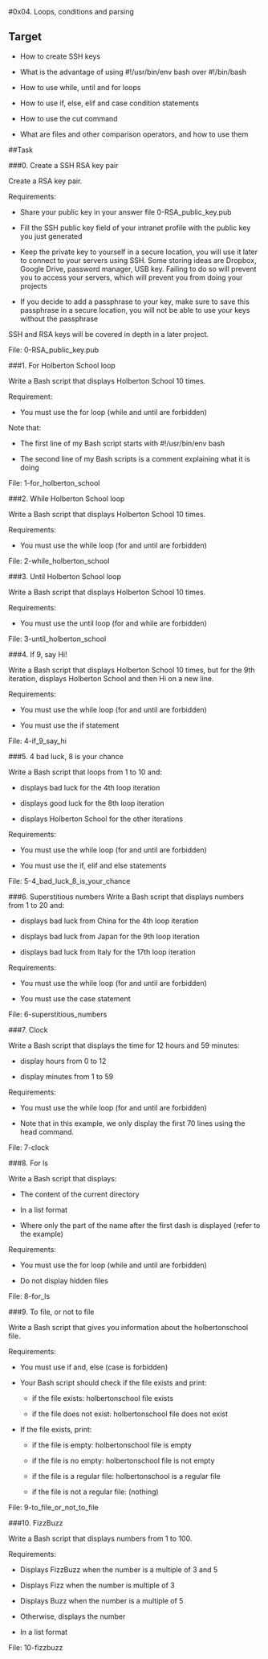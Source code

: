 #0x04. Loops, conditions and parsing

## Target

- How to create SSH keys

- What is the advantage of using #!/usr/bin/env bash over #!/bin/bash

- How to use while, until and for loops

- How to use if, else, elif and case condition statements

- How to use the cut command

- What are files and other comparison operators, and how to use them

##Task

###0. Create a SSH RSA key pair

Create a RSA key pair.

Requirements:

- Share your public key in your answer file 0-RSA_public_key.pub

- Fill the SSH public key field of your intranet profile with the public key you just generated

- Keep the private key to yourself in a secure location, you will use it later to connect to your servers using SSH. Some storing ideas are Dropbox, Google Drive, password manager, USB key. Failing to do so will prevent you to access your servers, which will prevent you from doing your projects

- If you decide to add a passphrase to your key, make sure to save this passphrase in a secure location, you will not be able to use your keys without the passphrase

SSH and RSA keys will be covered in depth in a later project.

File: 0-RSA_public_key.pub

###1. For Holberton School loop

Write a Bash script that displays Holberton School 10 times.

Requirement:

- You must use the for loop (while and until are forbidden)

Note that:

- The first line of my Bash script starts with #!/usr/bin/env bash

- The second line of my Bash scripts is a comment explaining what it is doing

File: 1-for_holberton_school

###2. While Holberton School loop

Write a Bash script that displays Holberton School 10 times.

Requirements:

- You must use the while loop (for and until are forbidden)

File: 2-while_holberton_school

###3. Until Holberton School loop

Write a Bash script that displays Holberton School 10 times.

Requirements:

- You must use the until loop (for and while are forbidden)

File: 3-until_holberton_school

###4. If 9, say Hi!

Write a Bash script that displays Holberton School 10 times, but for the 9th iteration, displays Holberton School and then Hi on a new line.

Requirements:

- You must use the while loop (for and until are forbidden)

- You must use the if statement

File: 4-if_9_say_hi

###5. 4 bad luck, 8 is your chance

Write a Bash script that loops from 1 to 10 and:

- displays bad luck for the 4th loop iteration

- displays good luck for the 8th loop iteration

- displays Holberton School for the other iterations

Requirements:

- You must use the while loop (for and until are forbidden)

- You must use the if, elif and else statements

File: 5-4_bad_luck_8_is_your_chance

###6. Superstitious numbers
Write a Bash script that displays numbers from 1 to 20 and:

- displays bad luck from China for the 4th loop iteration

- displays bad luck from Japan for the 9th loop iteration

- displays bad luck from Italy for the 17th loop iteration

Requirements:

- You must use the while loop (for and until are forbidden)

- You must use the case statement

File: 6-superstitious_numbers

###7. Clock

Write a Bash script that displays the time for 12 hours and 59 minutes:

- display hours from 0 to 12

- display minutes from 1 to 59

Requirements:

- You must use the while loop (for and until are forbidden)

- Note that in this example, we only display the first 70 lines using the head command.

File: 7-clock

###8. For ls

Write a Bash script that displays:

- The content of the current directory

- In a list format

- Where only the part of the name after the first dash is displayed (refer to the example)

Requirements:

- You must use the for loop (while and until are forbidden)

- Do not display hidden files

File: 8-for_ls

###9. To file, or not to file

Write a Bash script that gives you information about the holbertonschool file.

Requirements:

- You must use if and, else (case is forbidden)

- Your Bash script should check if the file exists and print:

  - if the file exists: holbertonschool file exists

  - if the file does not exist: holbertonschool file does not exist

- If the file exists, print:

  - if the file is empty: holbertonschool file is empty

  - if the file is no empty: holbertonschool file is not empty

  - if the file is a regular file: holbertonschool is a regular file

  - if the file is not a regular file: (nothing)

File: 9-to_file_or_not_to_file

###10. FizzBuzz

Write a Bash script that displays numbers from 1 to 100.

Requirements:

- Displays FizzBuzz when the number is a multiple of 3 and 5

- Displays Fizz when the number is multiple of 3

- Displays Buzz when the number is a multiple of 5

- Otherwise, displays the number

- In a list format

File: 10-fizzbuzz